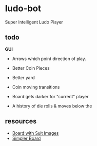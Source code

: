 
# ludo-bot

Super Intelligent Ludo Player

## todo

**GUI**

* Arrows which point direction of play.
* Better Coin Pieces
* Better yard

* Coin moving transitions
* Board gets darker for "current" player

* A history of die rolls & moves below the 

## resources

* [Board with Suit Images](https://farhan169.deviantart.com/art/Ludo-178991381)
* [Simpler Board](https://markhal.deviantart.com/art/Ludo-Board-159778477)
